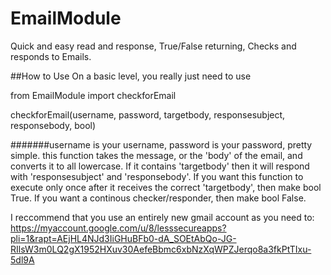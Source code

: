 # EmailModule
Quick and easy read and response, True/False returning, Checks and responds to Emails.


##How to Use
On a basic level, you really just need to use 

from EmailModule import checkforEmail

checkforEmail(username, password, targetbody, responsesubject, responsebody, bool)



#######username is your username, password is your password, pretty simple. this function takes the message, or the 'body' of the email, and converts it to all lowercase. If it contains 'targetbody' then it will respond with 'responsesubject' and 'responsebody'. If you want this function to execute only once after it receives the correct 'targetbody', then make bool True. If you want a continous checker/responder, then make bool False.

I reccommend that you use an entirely new gmail account as you need to:
https://myaccount.google.com/u/8/lesssecureapps?pli=1&rapt=AEjHL4NJd3IiGHuBFb0-dA_SOEtAbQo-JG-RIlsW3m0LQ2gX1952HXuv30AefeBbmc6xbNzXqWPZJerqo8a3fkPtTIxu-5dl9A
